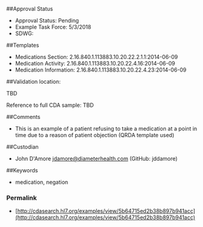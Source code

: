 ##Approval Status

* Approval Status: Pending
* Example Task Force: 5/3/2018
* SDWG: 

##Templates

* Medications Section: 2.16.840.1.113883.10.20.22.2.1.1:2014-06-09
* Medication Activity: 2.16.840.1.113883.10.20.22.4.16:2014-06-09
* Medication Information: 2.16.840.1.113883.10.20.22.4.23:2014-06-09

##Validation location: 

TBD

Reference to full CDA sample: TBD

##Comments

* This is an example of a patient refusing to take a medication at a point in time due to a reason of patient objection (QRDA template used)

##Custodian

* John D'Amore jdamore@diameterhealth.com (GitHub: jddamore)

##Keywords

* medication, negation

### Permalink 

* [http://cdasearch.hl7.org/examples/view/5b64715ed2b38b897b941acc](http://cdasearch.hl7.org/examples/view/5b64715ed2b38b897b941acc)